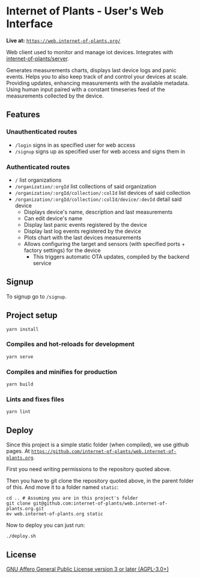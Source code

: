 # Internet of Plants - User's Web Interface

**Live at:** [`https://web.internet-of-plants.org/`](https://web.internet-of-plants.org/)

Web client used to monitor and manage iot devices. Integrates with [internet-of-plants/server](https://github.com/internet-of-plants/server).

Generates measurements charts, displays last device logs and panic events. Helps you to also keep track of and control your devices at scale. Providing updates, enhancing measurements with the available metadata. Using human input paired with a constant timeseries feed of the measurements collected by the device.

## Features

### Unauthenticated routes

- `/login` signs in as specified user for web access
- `/signup` signs up as specified user for web access and signs them in

### Authenticated routes

- `/` list organizations
- `/organization/:orgId` list collections of said organization
- `/organization/:orgId/collection/:colId` list devices of said collection
- `/organization/:orgId/collection/:colId/device/:devId` detail said device
    - Displays device's name, description and last measurements
    - Can edit device's name
    - Display last panic events registered by the device
    - Display last log events registered by the device
    - Plots chart with the last devices measurements
    - Allows configuring the target and sensors (with specified ports + factory settings) for the device
        - This triggers automatic OTA updates, compiled by the backend service

## Signup

To signup go to `/signup`.

## Project setup
```
yarn install
```

### Compiles and hot-reloads for development
```
yarn serve
```

### Compiles and minifies for production
```
yarn build
```

### Lints and fixes files
```
yarn lint
```
## Deploy

Since this project is a simple static folder (when compiled), we use github pages. At [`https://github.com/internet-of-plants/web.internet-of-plants.org`](https://github.com/internet-of-plants/web.internet-of-plants.org).

First you need writing permissions to the repository quoted above.

Then you have to git clone the repository quoted above, in the parent folder of this. And move it to a folder named `static`:

```
cd .. # Assuming you are in this project's folder
git clone git@github.com:internet-of-plants/web.internet-of-plants.org.git
mv web.internet-of-plants.org static
```

Now to deploy you can just run:

`./deploy.sh`

## License

[GNU Affero General Public License version 3 or later (AGPL-3.0+)](https://github.com/internet-of-plants/client/blob/main/LICENSE.md)

